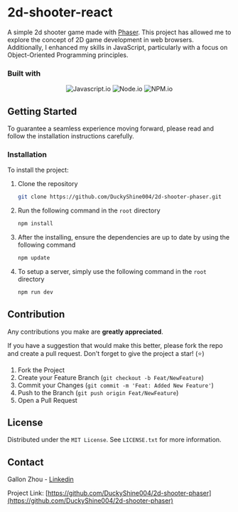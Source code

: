 # 2d-shooter-react
A simple 2d shooter game made with [Phaser](https://phaser.io/). This project has allowed me to explore the concept of 2D game development in web browsers. Additionally, I enhanced my skills in JavaScript, particularly with a focus on Object-Oriented Programming principles.
### Built with

<p align="center">
  <img src="https://img.shields.io/badge/javascript-%23323330.svg?style=for-the-badge&logo=javascript&logoColor=%23F7DF1E" alt="Javascript.io"/>
  <img src="https://img.shields.io/badge/node.js-6DA55F?style=for-the-badge&logo=node.js&logoColor=white" alt="Node.io"/>
  <img src="https://img.shields.io/badge/NPM-%23CB3837.svg?style=for-the-badge&logo=npm&logoColor=white" alt="NPM.io"/>
</p>

## Getting Started

To guarantee a seamless experience moving forward, please read and follow the installation instructions carefully.

### Installation

To install the project:

1. Clone the repository
   ```sh
   git clone https://github.com/DuckyShine004/2d-shooter-phaser.git
   ```
2. Run the following command in the `root` directory
   ```sh
   npm install
   ```
3. After the installing, ensure the dependencies are up to date by using the following command
   ```sh
   npm update
   ```
4. To setup a server, simply use the following command in the `root` directory
   ```sh
   npm run dev
   ```

## Contribution

Any contributions you make are **greatly appreciated**.

If you have a suggestion that would make this better, please fork the repo and create a pull request. Don't forget to give the project a star! (⭐)

1. Fork the Project
2. Create your Feature Branch (`git checkout -b Feat/NewFeature`)
3. Commit your Changes (`git commit -m 'Feat: Added New Feature'`)
4. Push to the Branch (`git push origin Feat/NewFeature`)
5. Open a Pull Request

## License

Distributed under the `MIT License`. See `LICENSE.txt` for more information.

## Contact

Gallon Zhou - [Linkedin](https://www.linkedin.com/in/gallon-zhou-a3739b278/) 

Project Link: [https://github.com/DuckyShine004/2d-shooter-phaser](https://github.com/DuckyShine004/2d-shooter-phaser)

